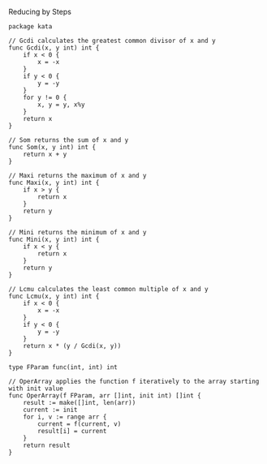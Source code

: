 Reducing by Steps

    package kata
    
    // Gcdi calculates the greatest common divisor of x and y
    func Gcdi(x, y int) int {
        if x < 0 {
            x = -x
        }
        if y < 0 {
            y = -y
        }
        for y != 0 {
            x, y = y, x%y
        }
        return x
    }
    
    // Som returns the sum of x and y
    func Som(x, y int) int {
        return x + y
    }
    
    // Maxi returns the maximum of x and y
    func Maxi(x, y int) int {
        if x > y {
            return x
        }
        return y
    }
    
    // Mini returns the minimum of x and y
    func Mini(x, y int) int {
        if x < y {
            return x
        }
        return y
    }
    
    // Lcmu calculates the least common multiple of x and y
    func Lcmu(x, y int) int {
        if x < 0 {
            x = -x
        }
        if y < 0 {
            y = -y
        }
        return x * (y / Gcdi(x, y))
    }
    
    type FParam func(int, int) int
    
    // OperArray applies the function f iteratively to the array starting with init value
    func OperArray(f FParam, arr []int, init int) []int {
        result := make([]int, len(arr))
        current := init
        for i, v := range arr {
            current = f(current, v)
            result[i] = current
        }
        return result
    }
